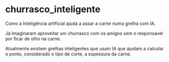 # churrasco_inteligente
Como a Inteligência artificial ajuda a assar a carne numa grelha com IA.

Já Imaginaram aproveitar um churrasco com os amigos sem o responsavel por ficar de olho na carne.

Atualmente existem grelhas inteligentes que usam IA que ajudam a calcular o ponto, considerado o tipo de corte, a espessura da carne.

